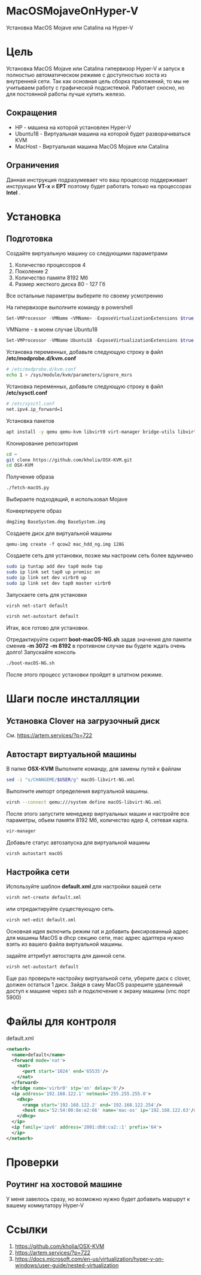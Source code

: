 # MacOSMojaveOnHyper-V
Установка MacOS Mojave или Catalina на Hyper-V

# Цель
Установка MacOS Mojave или Catalina гипервизор Hyper-V и запуск в полностью автоматическом режиме с доступностью хоста из внутренней сети. 
Так как основная цель сборка приложений, то мы не учитываем работу с графической подсистемой. Работает сносно, но для постоянной работы лучше купить железо.


## Сокращения
* HP - машина на которой установлен Hyper-V
* Ubuntu18 - Виртуальная машина на которой будет разворачиваться KVM
* MacHost - Виртуальная машина MacOS Mojave или Catalina 

## Ограничения
Данная инструкция подразумевает что ваш процессор поддерживает инструкции **VT-x** и **EPT** поэтому будет работать только на процессорах **Intel** .


# Установка

## Подготовка

Создайте виртуальную машину со следующими параметрами
1. Количество процессоров 4
2. Поколение 2
3. Количество памяти 8192 Мб
4. Размер жесткого диска 80 - 127 Гб

Все остальные параметры выберите по своему усмотрению

На гипервизоре выполните команду в powershell

```powershell
Set-VMProcessor -VMName <VMName> -ExposeVirtualizationExtensions $true
```
VMName - в моем случае Ubuntu18
```powershell
Set-VMProcessor -VMName Ubuntu18 -ExposeVirtualizationExtensions $true
```


Установка переменных, добавьте следующую строку в файл **/etc/modprobe.d/kvm.conf**
```sh
# /etc/modprobe.d/kvm.conf
echo 1 > /sys/module/kvm/parameters/ignore_msrs
```

Установка переменных, добавьте следующую строку в файл **/etc/sysctl.conf**
```sh
# /etc/sysctl.conf
net.ipv4.ip_forward=1
```

Установка пакетов 

```sh
apt install -y qemu qemu-kvm libvirt0 virt-manager bridge-utils libvirt-daemon-system libvirt-clients uml-utilities libguestfs-tools
```

Клонирование репозитория
```sh
cd ~
git clone https://github.com/kholia/OSX-KVM.git
cd OSX-KVM
```

Получение образа
```sh
./fetch-macOS.py
```
Выбираете подходящий, я использовал Mojave

Конвертируете образ
```sh
dmg2img BaseSystem.dmg BaseSystem.img
```

Создаете диск для виртуальной машины
```<language>
qemu-img create -f qcow2 mac_hdd_ng.img 128G
```

Создаете сеть для установки, позже мы настроим сеть более вдумчиво

```sh
sudo ip tuntap add dev tap0 mode tap
sudo ip link set tap0 up promisc on
sudo ip link set dev virbr0 up
sudo ip link set dev tap0 master virbr0
```

Запускаете сеть для установки
```sh
virsh net-start default

virsh net-autostart default
```


Итак, все готово для установки. 

Отредактируйте скрипт **boot-macOS-NG.sh** задав значения для памяти сменив **-m 3072** **-m 8192** в противном случае вы будете ждать очень долго!
Запускайте консоль

```sh
./boot-macOS-NG.sh
```
После этого процесс установки пройдет в штатном режиме. 

# Шаги после инсталляции

## Установка Clover на  загрузочный диск
См. https://artem.services/?p=722
## Автостарт виртуальной машины

В папке **OSX-KVM**
 Выполните команду, для замены путей к файлам
```sh
sed -i "s/CHANGEME/$USER/g" macOS-libvirt-NG.xml
```

Выполните импорт определения виртуальной машины. 

```sh
virsh --connect qemu:///system define macOS-libvirt-NG.xml
```

После этого запустите менеджер виртуальных машин и настройте все параметры, обьем памяти 8192 Мб, количество ядер 4, сетевая карта. 
```sh
vir-manager
```
Добавьте статус автозапуска для виртуальной машины

```sh
virsh autostart macOS
```


## Настройка сети
Используйте шаблон **default.xml** для настройки вашей сети

```sh
virsh net-create default.xml
```

или отредактируйте существующую сеть.
```sh
virsh net-edit default.xml
```
Основная идея включить режим nat и  добавить фиксированный адрес для машины MacOS в dhcp секцию сети,
mac адрес адаптера нужно взять из вашего файла виртуальной машины.

задайте аттрибут автостарта для данной сети. 
```sh
virsh net-autostart default
```

Еще раз проверьте настройку виртуальной сети, уберите диск с clover, должен остаться 1 диск. 
Зайдя в саму MacOS разрешите  удаленный доступ к машине через ssh и  подключение к экрану машины (vnc порт 5900)


# Файлы для контроля
default.xml
```xml
<network>
  <name>default</name>
  <forward mode='nat'>
    <nat>
      <port start='1024' end='65535'/>
    </nat>
  </forward>
  <bridge name='virbr0' stp='on' delay='0'/>
  <ip address='192.168.122.1' netmask='255.255.255.0'>
    <dhcp>
      <range start='192.168.122.2' end='192.168.122.254'/>
      <host mac='52:54:00:8e:e2:66' name='mac-os' ip='192.168.122.63'/>
    </dhcp>
  </ip>
  <ip family='ipv6' address='2001:db8:ca2::1' prefix='64'>
  </ip>
</network>
```

# Проверки

## Роутинг на хостовой машине

У меня завелось сразу, но возможно нужно будет добавить маршрут к вашему коммутатору Hyper-V


# Ссылки
1. https://github.com/kholia/OSX-KVM
2. https://artem.services/?p=722
3. https://docs.microsoft.com/en-us/virtualization/hyper-v-on-windows/user-guide/nested-virtualization


